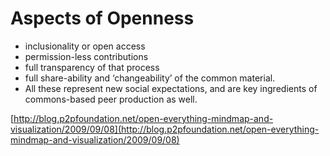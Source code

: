 #  Aspects of Openness

  * inclusionality or open access
  * permission-less contributions
  * full transparency of that process
  * full share-ability and ‘changeability’ of the common material. 
  * All these represent new social expectations, and are key ingredients of commons-based peer production as well.

[http://blog.p2pfoundation.net/open-everything-mindmap-and-visualization/2009/09/08](http://blog.p2pfoundation.net/open-everything-mindmap-and-visualization/2009/09/08)

